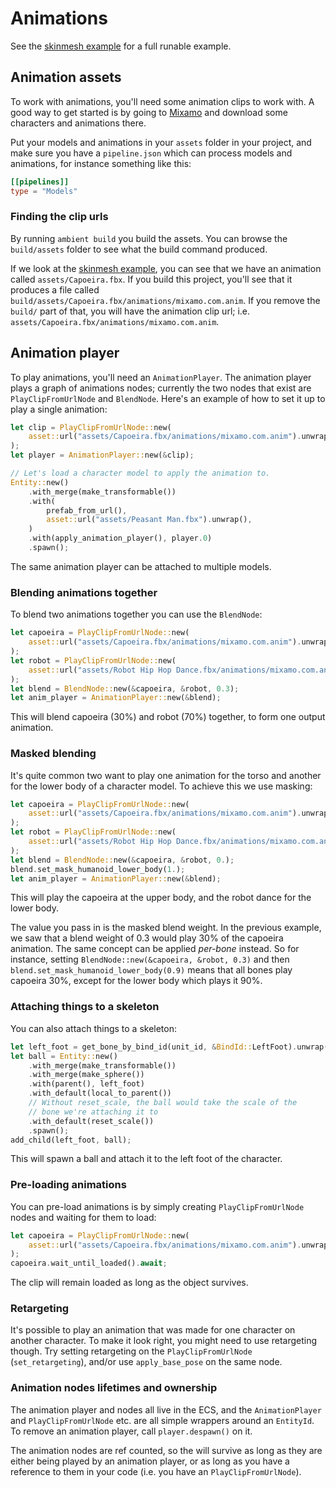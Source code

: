 # Animations

See the [skinmesh example](https://github.com/AmbientRun/Ambient/tree/main/guest/rust/examples/basics/skinmesh) for a full runable example.

## Animation assets

To work with animations, you'll need some animation clips to work with. A good way to get started is
by going to [Mixamo](https://www.mixamo.com/#/) and download some characters and animations there.

Put your models and animations in your `assets` folder in your project, and make sure you have a `pipeline.json`
which can process models and animations, for instance something like this:

```toml
[[pipelines]]
type = "Models"
```

### Finding the clip urls

By running `ambient build` you build the assets. You can browse the `build/assets` folder to see what
the build command produced.

If we look at the [skinmesh example](https://github.com/AmbientRun/Ambient/tree/main/guest/rust/examples/basics/skinmesh), you can see that we have an animation called `assets/Capoeira.fbx`. If you build this project,
you'll see that it produces a file called `build/assets/Capoeira.fbx/animations/mixamo.com.anim`. If you
remove the `build/` part of that, you will have the animation clip url; i.e. `assets/Capoeira.fbx/animations/mixamo.com.anim`.

## Animation player

To play animations, you'll need an `AnimationPlayer`. The animation player plays a graph of animations nodes;
currently the two nodes that exist are `PlayClipFromUrlNode` and `BlendNode`. Here's an example of how to set
it up to play a single animation:

```rust
let clip = PlayClipFromUrlNode::new(
    asset::url("assets/Capoeira.fbx/animations/mixamo.com.anim").unwrap(),
);
let player = AnimationPlayer::new(&clip);

// Let's load a character model to apply the animation to.
Entity::new()
    .with_merge(make_transformable())
    .with(
        prefab_from_url(),
        asset::url("assets/Peasant Man.fbx").unwrap(),
    )
    .with(apply_animation_player(), player.0)
    .spawn();
```

The same animation player can be attached to multiple models.

### Blending animations together

To blend two animations together you can use the `BlendNode`:

```rust
let capoeira = PlayClipFromUrlNode::new(
    asset::url("assets/Capoeira.fbx/animations/mixamo.com.anim").unwrap(),
);
let robot = PlayClipFromUrlNode::new(
    asset::url("assets/Robot Hip Hop Dance.fbx/animations/mixamo.com.anim").unwrap(),
);
let blend = BlendNode::new(&capoeira, &robot, 0.3);
let anim_player = AnimationPlayer::new(&blend);
```

This will blend capoeira (30%) and robot (70%) together, to form one output animation.

### Masked blending

It's quite common two want to play one animation for the torso and another for the lower
body of a character model. To achieve this we use masking:

```rust
let capoeira = PlayClipFromUrlNode::new(
    asset::url("assets/Capoeira.fbx/animations/mixamo.com.anim").unwrap(),
);
let robot = PlayClipFromUrlNode::new(
    asset::url("assets/Robot Hip Hop Dance.fbx/animations/mixamo.com.anim").unwrap(),
);
let blend = BlendNode::new(&capoeira, &robot, 0.);
blend.set_mask_humanoid_lower_body(1.);
let anim_player = AnimationPlayer::new(&blend);
```

This will play the capoeira at the upper body, and the robot dance for the lower body.

The value you pass in is the masked blend weight. In the previous example, we saw that a blend
weight of 0.3 would play 30% of the capoeira animation. The same concept can be applied _per-bone_
instead. So for instance, setting `BlendNode::new(&capoeira, &robot, 0.3)` and then
`blend.set_mask_humanoid_lower_body(0.9)` means that all bones play capoeira 30%, except for the
lower body which plays it 90%.

### Attaching things to a skeleton

You can also attach things to a skeleton:

```rust
let left_foot = get_bone_by_bind_id(unit_id, &BindId::LeftFoot).unwrap();
let ball = Entity::new()
    .with_merge(make_transformable())
    .with_merge(make_sphere())
    .with(parent(), left_foot)
    .with_default(local_to_parent())
    // Without reset_scale, the ball would take the scale of the
    // bone we're attaching it to
    .with_default(reset_scale())
    .spawn();
add_child(left_foot, ball);
```

This will spawn a ball and attach it to the left foot of the character.

### Pre-loading animations

You can pre-load animations is by simply creating `PlayClipFromUrlNode` nodes and waiting for them to load:

```rust
let capoeira = PlayClipFromUrlNode::new(
    asset::url("assets/Capoeira.fbx/animations/mixamo.com.anim").unwrap(),
);
capoeira.wait_until_loaded().await;
```

The clip will remain loaded as long as the object survives.

### Retargeting

It's possible to play an animation that was made for one character on another character. To make
it look right, you might need to use retargeting though. Try setting retargeting on the `PlayClipFromUrlNode` (`set_retargeting`), and/or use `apply_base_pose` on the same node.

### Animation nodes lifetimes and ownership

The animation player and nodes all live in the ECS, and the `AnimationPlayer` and `PlayClipFromUrlNode` etc.
are all simple wrappers around an `EntityId`. To remove an animation player, call `player.despawn()` on it.

The animation nodes are ref counted, so the will survive as long as they are either being played by an
animation player, or as long as you have a reference to them in your code (i.e. you have an `PlayClipFromUrlNode`).
